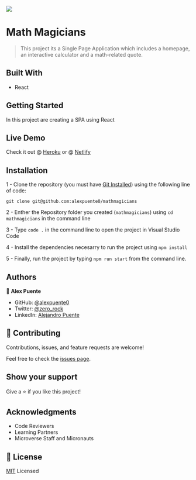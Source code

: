 ![](https://img.shields.io/badge/Microverse-blueviolet)

# Math Magicians

> This project its a Single Page Application which includes a homepage, an interactive calculator and a math-related quote.

## Built With

- React

## Getting Started

In this project are creating a SPA using React

## Live Demo

Check it out @ [Heroku](https://spa-math-magicians.herokuapp.com/quote) or @ [Netlify](https://effulgent-rabanadas-191292.netlify.app)

## Installation

1 - Clone the repository
(you must have [Git Installed](https://github.com/git-guides/install-git)) using the following line of code:

`git clone git@github.com:alexpuente0/mathmagicians`

2 - Enther the Repository folder you created (`mathmagicians`) using `cd mathmagicians` in the command line

3 - Type `code .` in the command line to open the project in Visual Studio Code

4 - Install the dependencies necesarry to run the project using `npm install`

5 - Finally, run the project by typing `npm run start` from the command line.

## Authors

👤 **Alex Puente**

- GitHub: [@alexpuente0](https://github.com/alexpuente0)
- Twitter: [@zero_rock](https://twitter.com/zero_rock)
- LinkedIn: [Alejandro Puente](https://www.linkedin.com/in/alejandro-puente-farías-154a7629/)

## 🤝 Contributing

Contributions, issues, and feature requests are welcome!

Feel free to check the [issues page](https://github.com/alexpuente0/mathmagicians/issues).

## Show your support

Give a ⭐️ if you like this project!

## Acknowledgments

- Code Reviewers
- Learning Partners
- Microverse Staff and Micronauts

## 📝 License

[MIT](./LICENSE) Licensed
